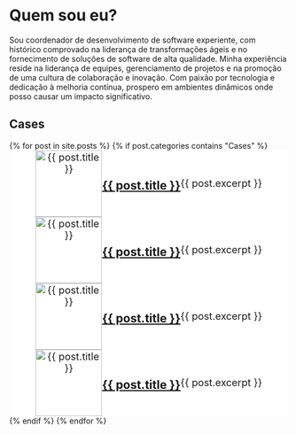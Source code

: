 # Quem sou eu?

Sou coordenador de desenvolvimento de software experiente, com histórico comprovado na liderança de transformações ágeis e no fornecimento de soluções de software de alta qualidade. Minha experiência reside na liderança de equipes, gerenciamento de projetos e na promoção de uma cultura de colaboração e inovação. Com paixão por tecnologia e dedicação à melhoria contínua, prospero em ambientes dinâmicos onde posso causar um impacto significativo.

## Cases

<!-- Link Swiper's CSS -->
<link rel="stylesheet" href="https://cdn.jsdelivr.net/npm/swiper@11/swiper-bundle.min.css" />
<!-- Demo styles -->
<style>
    html,
    body {
      position: relative;
      height: 100%;
    }

    body {
      background: #eee;
      font-family: Helvetica Neue, Helvetica, Arial, sans-serif;
      font-size: 14px;
      color: #000;
      margin: 0;
      padding: 0;
    }

    .swiper {
      width: 100%;
      height: 100%;
    }

    .swiper-slide {
      text-align: center;
      font-size: 18px;
      background: #fff;
      display: flex;
      justify-content: center;
      align-items: center;
    }

    .swiper-slide img {
      display: block;
      width: 100%;
      height: 100%;
      object-fit: cover;
    }
</style>
<!-- Swiper -->

<div class="swiper mySwiper">
    <div class="swiper-wrapper">
        {% for post in site.posts %}
        {% if post.categories contains "Cases" %}
            <div class="swiper-slide">
                <img src="{{ post.thumbnail }}" alt="{{ post.title }}" style="width: 120px; height: 120px;" />
                <h3><a href="{{ post.url }}">{{ post.title }}</a></h3>
                {{ post.excerpt }}
            </div>
            <div class="swiper-slide">
                <img src="{{ post.thumbnail }}" alt="{{ post.title }}" style="width: 120px; height: 120px;" />
                <h3><a href="{{ post.url }}">{{ post.title }}</a></h3>
                {{ post.excerpt }}
            </div>
            <div class="swiper-slide">
                <img src="{{ post.thumbnail }}" alt="{{ post.title }}" style="width: 120px; height: 120px;" />
                <h3><a href="{{ post.url }}">{{ post.title }}</a></h3>
                {{ post.excerpt }}
            </div>
            <div class="swiper-slide">
                <img src="{{ post.thumbnail }}" alt="{{ post.title }}" style="width: 120px; height: 120px;" />
                <h3><a href="{{ post.url }}">{{ post.title }}</a></h3>
                {{ post.excerpt }}
            </div>
        {% endif %}
        {% endfor %}
    </div>
    <div class="swiper-button-next"></div>
    <div class="swiper-button-prev"></div>
    <div class="swiper-pagination"></div>
</div>
<!-- Swiper JS -->
<script src="https://cdn.jsdelivr.net/npm/swiper@11/swiper-bundle.min.js"></script>
<!-- Initialize Swiper -->
<script>
    var swiper = new Swiper(".mySwiper", {
        spaceBetween: 30,
        centeredSlides: true,
        autoplay: {
            delay: 5000,
            disableOnInteraction: false,
        },
        pagination: {
            el: ".swiper-pagination",
            clickable: true,
        },
        navigation: {
            nextEl: ".swiper-button-next",
            prevEl: ".swiper-button-prev",
        },
    });
</script>
